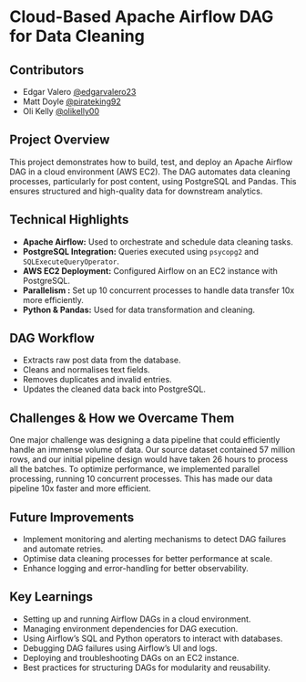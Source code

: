 # Cloud-Based Apache Airflow DAG for Data Cleaning

## Contributors 
- Edgar Valero [@edgarvalero23](https://github.com/edgarvalero23)
- Matt Doyle [@pirateking92](https://github.com/pirateking92)
- Oli Kelly [@olikelly00](https://github.com/olikelly00)

## Project Overview
This project demonstrates how to build, test, and deploy an Apache Airflow DAG in a cloud environment (AWS EC2). The DAG automates data cleaning processes, particularly for post content, using PostgreSQL and Pandas. This ensures structured and high-quality data for downstream analytics.

## Technical Highlights
- **Apache Airflow:** Used to orchestrate and schedule data cleaning tasks.
- **PostgreSQL Integration:** Queries executed using `psycopg2` and `SQLExecuteQueryOperator`.
- **AWS EC2 Deployment:** Configured Airflow on an EC2 instance with PostgreSQL.
- **Parallelism :** Set up 10 concurrent processes to handle data transfer 10x more efficiently.
- **Python & Pandas:** Used for data transformation and cleaning.

## DAG Workflow
- Extracts raw post data from the database.
- Cleans and normalises text fields.
- Removes duplicates and invalid entries.
- Updates the cleaned data back into PostgreSQL.

## Challenges & How we Overcame Them
One major challenge was designing a data pipeline that could efficiently handle an immense volume of data. Our source dataset contained 57 million rows, and our initial pipeline design would have taken 26 hours to process all the batches. To optimize performance, we implemented parallel processing, running 10 concurrent processes. This has made our data pipeline 10x faster and more efficient.   

## Future Improvements
- Implement monitoring and alerting mechanisms to detect DAG failures and automate retries.
- Optimise data cleaning processes for better performance at scale.
- Enhance logging and error-handling for better observability.

## Key Learnings
- Setting up and running Airflow DAGs in a cloud environment.
- Managing environment dependencies for DAG execution.
- Using Airflow’s SQL and Python operators to interact with databases.
- Debugging DAG failures using Airflow’s UI and logs.
- Deploying and troubleshooting DAGs on an EC2 instance.
- Best practices for structuring DAGs for modularity and reusability.



